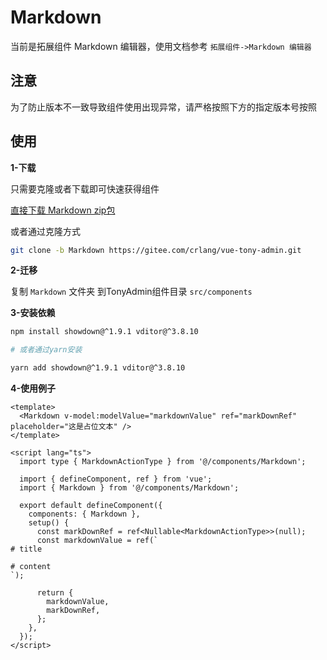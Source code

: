 # Markdown

当前是拓展组件 Markdown 编辑器，使用文档参考 `拓展组件->Markdown 编辑器`

## 注意

为了防止版本不一致导致组件使用出现异常，请严格按照下方的指定版本号按照

## 使用


**1-下载**

只需要克隆或者下载即可快速获得组件

[直接下载 Markdown zip包](https://codeload.github.com/crlang/vue-tony-admin/zip/refs/heads/Markdown)

或者通过克隆方式

```bash
git clone -b Markdown https://gitee.com/crlang/vue-tony-admin.git
```

**2-迁移**

复制 `Markdown` 文件夹 到TonyAdmin组件目录 `src/components`

**3-安装依赖**

```bash
npm install showdown@^1.9.1 vditor@^3.8.10

# 或者通过yarn安装

yarn add showdown@^1.9.1 vditor@^3.8.10
```

**4-使用例子**

```vue
<template>
  <Markdown v-model:modelValue="markdownValue" ref="markDownRef" placeholder="这是占位文本" />
</template>

<script lang="ts">
  import type { MarkdownActionType } from '@/components/Markdown';

  import { defineComponent, ref } from 'vue';
  import { Markdown } from '@/components/Markdown';

  export default defineComponent({
    components: { Markdown },
    setup() {
      const markDownRef = ref<Nullable<MarkdownActionType>>(null);
      const markdownValue = ref(`
# title

# content
`);

      return {
        markdownValue,
        markDownRef,
      };
    },
  });
</script>
```
